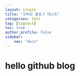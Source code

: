 ```yaml
---
layout: single
title: "깃허브 블로그 테스트"
categories: test
tag: [tagtest]
toc: true
author_profile: false
sidebar:
    nav: "docs"
---
```


# hello github blog
